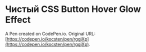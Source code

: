 # Чистый CSS Button Hover Glow Effect

A Pen created on CodePen.io. Original URL: [https://codepen.io/kocsten/pen/rggjXp](https://codepen.io/kocsten/pen/rggjXp).

